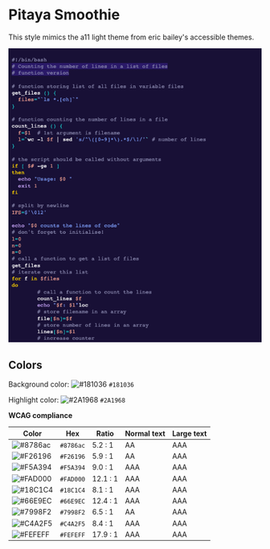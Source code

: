 # Pitaya Smoothie

This style mimics the a11 light theme from eric bailey's accessible themes.

![Screenshot of the pitaya-smoothie theme in a bash script](./images/pitaya-smoothie.png)

## Colors

Background color: ![#181036](https://via.placeholder.com/20/181036/181036.png) `#181036`

Highlight color: ![#2A1968](https://via.placeholder.com/20/2A1968/2A1968.png) `#2A1968`

**WCAG compliance**

| Color                                                        | Hex       | Ratio    | Normal text | Large text |
| ------------------------------------------------------------ | --------- | -------- | ----------- | ---------- |
| ![#8786ac](https://via.placeholder.com/20/8786ac/8786ac.png) | `#8786ac` | 5.2 : 1  | AA          | AAA        |
| ![#F26196](https://via.placeholder.com/20/F26196/F26196.png) | `#F26196` | 5.9 : 1  | AA          | AAA        |
| ![#F5A394](https://via.placeholder.com/20/F5A394/F5A394.png) | `#F5A394` | 9.0 : 1  | AAA         | AAA        |
| ![#FAD000](https://via.placeholder.com/20/FAD000/FAD000.png) | `#FAD000` | 12.1 : 1 | AAA         | AAA        |
| ![#18C1C4](https://via.placeholder.com/20/18C1C4/18C1C4.png) | `#18C1C4` | 8.1 : 1  | AAA         | AAA        |
| ![#66E9EC](https://via.placeholder.com/20/66E9EC/66E9EC.png) | `#66E9EC` | 12.4 : 1 | AAA         | AAA        |
| ![#7998F2](https://via.placeholder.com/20/7998F2/7998F2.png) | `#7998F2` | 6.5 : 1  | AA          | AAA        |
| ![#C4A2F5](https://via.placeholder.com/20/C4A2F5/C4A2F5.png) | `#C4A2F5` | 8.4 : 1  | AAA         | AAA        |
| ![#FEFEFF](https://via.placeholder.com/20/FEFEFF/FEFEFF.png) | `#FEFEFF` | 17.9 : 1 | AAA         | AAA        |
